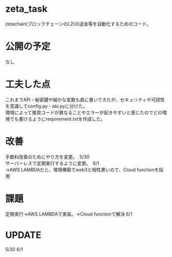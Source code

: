 # zeta_task
zetachain(ブロックチェーンのL2)の送金等を自動化するためのコード。

# 公開の予定
なし

# 工夫した点
これまでAPI・秘密鍵や細かな変数も直に書いてきたが、セキュリティや可読性を意識してconfig.py・abi.pyに分けた。  
環境によって推奨コードが異なることやエラーが起きやすいと感じたのでどの環境でも書けるようにrequirement.txtを作成した。

# 改善
手数料改善のためにやり方を変更。　5/30　</br>
サーバーレスで定期実行するように変更。　6/1 </br>
→AWS LAMBDAだと、環境構築でweb3と相性悪いので、Cloud functionを採用 </br>

# 課題
定期実行→AWS LAMBDAで実装。→Cloud functionで解決 6/1

# UPDATE
5/30
6/1

